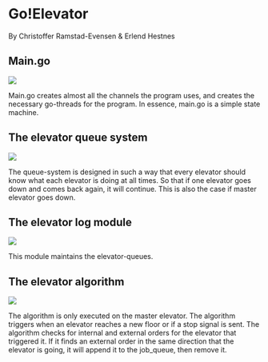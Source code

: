 Go!Elevator
===========
By Christoffer Ramstad-Evensen & Erlend Hestnes


Main.go
--------

![](https://raw.github.com/oldgeezr/sanntid/coffee/figures/elevator_main.png)

Main.go creates almost all the channels the program uses, and creates the necessary go-threads for the program. In essence, main.go is a simple state machine.


The elevator queue system
--------------------------

![](https://raw.github.com/oldgeezr/sanntid/coffee/figures/elevator_queues.png)

The queue-system is designed in such a way that every elevator should know what each elevator is doing at all times. So that if one elevator goes down and comes back again, it will continue. This is also the case if master elevator goes down.

The elevator log module
-------------------------

![](https://raw.github.com/oldgeezr/sanntid/coffee/figures/elevator_log_module.png)

This module maintains the elevator-queues.

The elevator algorithm
------------------------

![](https://raw.github.com/oldgeezr/sanntid/coffee/figures/elevator_algorithm.png)

The algorithm is only executed on the master elevator. The algorithm triggers when an elevator reaches a new floor or if a stop signal is sent. The algorithm checks for internal and external orders for the elevator that triggered it. If it finds an external order in the same direction that the elevator is going, it will append it to the job_queue, then remove it.
